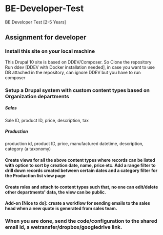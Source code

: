 # BE-Developer-Test
BE Developer Test [2-5 Years]

## Assignment for developer

### Install this site on your local machine
This Drupal 10 site is based on DDEV/Composer. So
Clone the repository
Run ddev [DDEV with Docker installation needed], in case you want to use DB attached in the repository, can ignore DDEV but you have to run composer

### Setup a Drupal system with custom content types based on Organization departments

##### Sales
Sale ID, product ID, price, description, tax

##### Production
production id, product ID, price, manufactured datetime, description, category (a taxonomy)

#### Create views for all the above content types where records can be listed with option to sort by creation date, name, price etc. Add a range filter to drill down records created between certain dates and a category filter for the Production list view page

#### Create roles and attach to content types such that, no one can edit/delete other departments' data, the view can be public.

#### Add-on [Nice to do]: create a workflow for sending emails to the sales head when a new quote is generated from sales team.

### When you are done, send the code/configuration to the shared email id, a wetransfer/dropbox/googledrive link.
